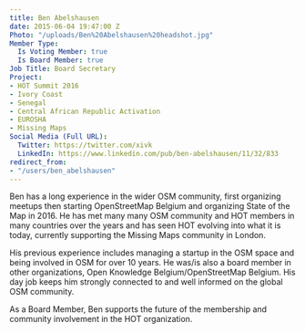 ```yaml
---
title: Ben Abelshausen
date: 2015-06-04 19:47:00 Z
Photo: "/uploads/Ben%20Abelshausen%20headshot.jpg"
Member Type:
  Is Voting Member: true
  Is Board Member: true
Job Title: Board Secretary
Project:
- HOT Summit 2016
- Ivory Coast
- Senegal
- Central African Republic Activation
- EUROSHA
- Missing Maps
Social Media (Full URL):
  Twitter: https://twitter.com/xivk
  LinkedIn: https://www.linkedin.com/pub/ben-abelshausen/11/32/833
redirect_from:
- "/users/ben_abelshausen"
---
```


Ben has a long experience in the wider OSM community, first organizing meetups then starting OpenStreetMap Belgium and organizing State of the Map in 2016. He has met many many OSM community and HOT members in many countries over the years and has seen HOT evolving into what it is today, currently supporting the Missing Maps community in London.

His previous experience includes managing a startup in the OSM space and being involved in OSM for over 10 years. He was/is also a board member in other organizations, Open Knowledge Belgium/OpenStreetMap Belgium. His day job keeps him strongly connected to and well informed on the global OSM community.

As a Board Member, Ben supports the future of the membership and community involvement in the HOT organization.